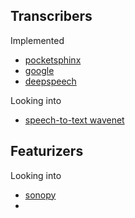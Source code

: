 ## Transcribers

Implemented
* [pocketsphinx]()
* [google]()
* [deepspeech]()

Looking into
* [speech-to-text wavenet](https://github.com/buriburisuri/speech-to-text-wavenet)

## Featurizers

Looking into
* [sonopy]()
* []()
